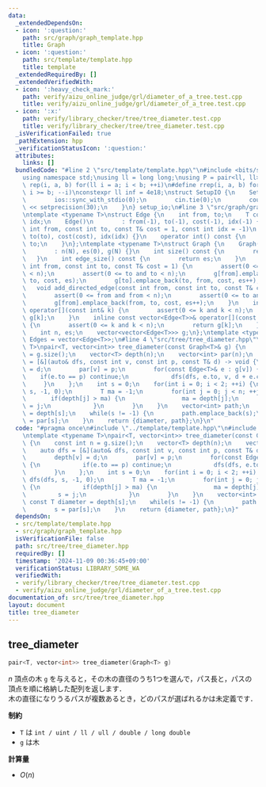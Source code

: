 ```yaml
---
data:
  _extendedDependsOn:
  - icon: ':question:'
    path: src/graph/graph_template.hpp
    title: Graph
  - icon: ':question:'
    path: src/template/template.hpp
    title: template
  _extendedRequiredBy: []
  _extendedVerifiedWith:
  - icon: ':heavy_check_mark:'
    path: verify/aizu_online_judge/grl/diameter_of_a_tree.test.cpp
    title: verify/aizu_online_judge/grl/diameter_of_a_tree.test.cpp
  - icon: ':x:'
    path: verify/library_checker/tree/tree_diameter.test.cpp
    title: verify/library_checker/tree/tree_diameter.test.cpp
  _isVerificationFailed: true
  _pathExtension: hpp
  _verificationStatusIcon: ':question:'
  attributes:
    links: []
  bundledCode: "#line 2 \"src/template/template.hpp\"\n#include <bits/stdc++.h>\n\
    using namespace std;\nusing ll = long long;\nusing P = pair<ll, ll>;\n#define\
    \ rep(i, a, b) for(ll i = a; i < b; ++i)\n#define rrep(i, a, b) for(ll i = a;\
    \ i >= b; --i)\nconstexpr ll inf = 4e18;\nstruct SetupIO {\n    SetupIO() {\n\
    \        ios::sync_with_stdio(0);\n        cin.tie(0);\n        cout << fixed\
    \ << setprecision(30);\n    }\n} setup_io;\n#line 3 \"src/graph/graph_template.hpp\"\
    \ntemplate <typename T>\nstruct Edge {\n    int from, to;\n    T cost;\n    int\
    \ idx;\n    Edge()\n        : from(-1), to(-1), cost(-1), idx(-1) {}\n    Edge(const\
    \ int from, const int to, const T& cost = 1, const int idx = -1)\n        : from(from),\
    \ to(to), cost(cost), idx(idx) {}\n    operator int() const {\n        return\
    \ to;\n    }\n};\ntemplate <typename T>\nstruct Graph {\n    Graph(const int N)\n\
    \        : n(N), es(0), g(N) {}\n    int size() const {\n        return n;\n \
    \   }\n    int edge_size() const {\n        return es;\n    }\n    void add_edge(const\
    \ int from, const int to, const T& cost = 1) {\n        assert(0 <= from and from\
    \ < n);\n        assert(0 <= to and to < n);\n        g[from].emplace_back(from,\
    \ to, cost, es);\n        g[to].emplace_back(to, from, cost, es++);\n    }\n \
    \   void add_directed_edge(const int from, const int to, const T& cost = 1) {\n\
    \        assert(0 <= from and from < n);\n        assert(0 <= to and to < n);\n\
    \        g[from].emplace_back(from, to, cost, es++);\n    }\n    inline vector<Edge<T>>&\
    \ operator[](const int& k) {\n        assert(0 <= k and k < n);\n        return\
    \ g[k];\n    }\n    inline const vector<Edge<T>>& operator[](const int& k) const\
    \ {\n        assert(0 <= k and k < n);\n        return g[k];\n    }\n\n   private:\n\
    \    int n, es;\n    vector<vector<Edge<T>>> g;\n};\ntemplate <typename T>\nusing\
    \ Edges = vector<Edge<T>>;\n#line 4 \"src/tree/tree_diameter.hpp\"\ntemplate <typename\
    \ T>\npair<T, vector<int>> tree_diameter(const Graph<T>& g) {\n    const int n\
    \ = g.size();\n    vector<T> depth(n);\n    vector<int> par(n);\n    auto dfs\
    \ = [&](auto& dfs, const int v, const int p, const T& d) -> void {\n        depth[v]\
    \ = d;\n        par[v] = p;\n        for(const Edge<T>& e : g[v]) {\n        \
    \    if(e.to == p) continue;\n            dfs(dfs, e.to, v, d + e.cost);\n   \
    \     }\n    };\n    int s = 0;\n    for(int i = 0; i < 2; ++i) {\n        dfs(dfs,\
    \ s, -1, 0);\n        T ma = -1;\n        for(int j = 0; j < n; ++j) {\n     \
    \       if(depth[j] > ma) {\n                ma = depth[j];\n                s\
    \ = j;\n            }\n        }\n    }\n    vector<int> path;\n    const T diameter\
    \ = depth[s];\n    while(s != -1) {\n        path.emplace_back(s);\n        s\
    \ = par[s];\n    }\n    return {diameter, path};\n}\n"
  code: "#pragma once\n#include \"../template/template.hpp\"\n#include \"../graph/graph_template.hpp\"\
    \ntemplate <typename T>\npair<T, vector<int>> tree_diameter(const Graph<T>& g)\
    \ {\n    const int n = g.size();\n    vector<T> depth(n);\n    vector<int> par(n);\n\
    \    auto dfs = [&](auto& dfs, const int v, const int p, const T& d) -> void {\n\
    \        depth[v] = d;\n        par[v] = p;\n        for(const Edge<T>& e : g[v])\
    \ {\n            if(e.to == p) continue;\n            dfs(dfs, e.to, v, d + e.cost);\n\
    \        }\n    };\n    int s = 0;\n    for(int i = 0; i < 2; ++i) {\n       \
    \ dfs(dfs, s, -1, 0);\n        T ma = -1;\n        for(int j = 0; j < n; ++j)\
    \ {\n            if(depth[j] > ma) {\n                ma = depth[j];\n       \
    \         s = j;\n            }\n        }\n    }\n    vector<int> path;\n   \
    \ const T diameter = depth[s];\n    while(s != -1) {\n        path.emplace_back(s);\n\
    \        s = par[s];\n    }\n    return {diameter, path};\n}"
  dependsOn:
  - src/template/template.hpp
  - src/graph/graph_template.hpp
  isVerificationFile: false
  path: src/tree/tree_diameter.hpp
  requiredBy: []
  timestamp: '2024-11-09 00:36:45+09:00'
  verificationStatus: LIBRARY_SOME_WA
  verifiedWith:
  - verify/library_checker/tree/tree_diameter.test.cpp
  - verify/aizu_online_judge/grl/diameter_of_a_tree.test.cpp
documentation_of: src/tree/tree_diameter.hpp
layout: document
title: tree_diameter
---
```


## tree_diameter

```cpp
pair<T, vector<int>> tree_diameter(Graph<T> g)
```

$n$ 頂点の木 `g` を与えると，その木の直径のうち1つを選んで，パス長と，パスの頂点を順に格納した配列を返します．<br> 
木の直径になりうるパスが複数あるとき，どのパスが選ばれるかは未定義です．

**制約**

- `T` は `int / uint / ll / ull / double / long double`
- `g` は木

**計算量**

- $O(n)$